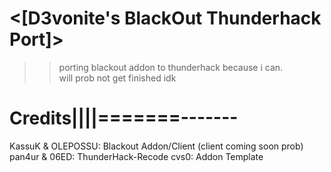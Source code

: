 # <[D3vonite's BlackOut Thunderhack Port]>


>>porting blackout addon to thunderhack because i can.
>><br>will prob not get finished idk



# Credits||||=======-------
KassuK & OLEPOSSU: Blackout Addon/Client (client coming soon prob)
pan4ur & 06ED: ThunderHack-Recode
cvs0: Addon Template
